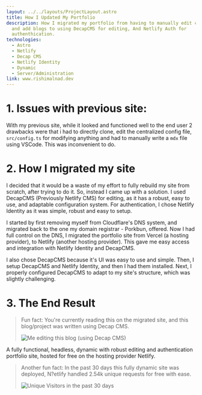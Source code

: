 ```yaml
---
layout: ../../layouts/ProjectLayout.astro
title: How I Updated My Portfolio
description: How I migrated my portfolio from having to manually edit config.ts
  and add blogs to using DecapCMS for editing, And Netlify Auth for
  authenthication.
technologies:
  - Astro
  - Netlify
  - Decap CMS
  - Netlify Identity
  - Dynamic
  - Server/Administration
link: www.rishimalnad.dev
---
```

# 1. Issues with previous site:

With my previous site, while it looked and functioned well to the end user 2 drawbacks were that i had to directly clone, edit the centralized config file, `src/config.ts` for modifying anything and had to manually write a `mdx` file using VSCode. This was inconvenient to do.

# 2. How I migrated my site

I decided that it would be a waste of my effort to fully rebuild my site from scratch, after trying to do it. So, instead I came up with a solution. I used DecapCMS (Previously Netlify CMS) for editing, as it has a robust, easy to use, and adaptable configuration system. For authentication, I chose Netlify Identity as it was simple, robust and easy to setup.

I started by first removing myself from Cloudflare's DNS system, and migrated back to the one my domain registrar - Porkbun, offered. Now I had full control on the DNS, I migrated the portfolio site from Vercel (a hosting provider), to Netlify (another hosting provider). This gave me easy access and integration with Netlify Identity and DecapCMS.

I also chose DecapCMS because it's UI was easy to use and simple. Then, I setup DecapCMS and Netlify Identity, and then I had them installed. Next, I properly configured DecapCMS to adapt to my site's structure, which was slightly challenging.

# 3. The End Result

> Fun fact: You're currently reading this on the migrated site, and this blog/project was written using Decap CMS.
>
> ![Me editing this blog (using Decap CMS)](/images/image-2-.png "Me editing this blog (using Decap CMS)")

A fully functional, headless, dynamic with robust editing and authentication portfolio site, hosted for free on the hosting provider Netlify.


> Another fun fact: In the past 30 days this fully dynamic site was deployed, N?etlify handled 2.54k unique requests for free with ease.
>
> ![Unique Visitors in the past 30 days](/images/image-1-.png "Unique Visitors in the past 30 days")
